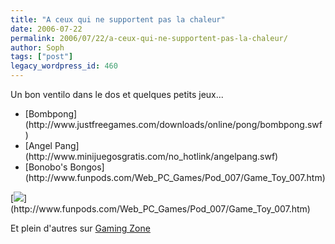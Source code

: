 ```yaml
---
title: "A ceux qui ne supportent pas la chaleur"
date: 2006-07-22
permalink: 2006/07/22/a-ceux-qui-ne-supportent-pas-la-chaleur/
author: Soph
tags: ["post"]
legacy_wordpress_id: 460
---
```


Un bon ventilo dans le dos et quelques petits jeux...
<ul>
	<li>[Bombpong](http://www.justfreegames.com/downloads/online/pong/bombpong.swf)</li>
	<li>[Angel Pang](http://www.minijuegosgratis.com/no_hotlink/angelpang.swf)</li>
	<li>[Bonobo's Bongos](http://www.funpods.com/Web_PC_Games/Pod_007/Game_Toy_007.htm)</li>
</ul>
[<img src="https://64k.be/wp-content/uploads/2006/jeux/Untitled-1.gif" />](http://www.funpods.com/Web_PC_Games/Pod_007/Game_Toy_007.htm)

Et plein d'autres sur [Gaming Zone](http://gaming.zone.online.fr/Jeux.php?jeux=0-0-10)

<!-- excerpt -->
